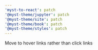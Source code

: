 ```yaml
---
'myst-to-react': patch
'@myst-theme/jupyter': patch
'@myst-theme/site': patch
'@myst-theme/book': patch
'@myst-theme/styles': patch
---
```


Move to hover links rather than click links
